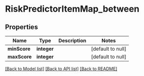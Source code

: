 # RiskPredictorItemMap_between

## Properties
Name | Type | Description | Notes
------------ | ------------- | ------------- | -------------
**minScore** | **integer** |  | [default to null]
**maxScore** | **integer** |  | [default to null]

[[Back to Model list]](../README.md#documentation-for-models) [[Back to API list]](../README.md#documentation-for-api-endpoints) [[Back to README]](../README.md)


